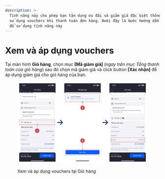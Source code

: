 ```yaml
---
description: >-
  Tính năng này cho phép bạn tận dụng ưu đãi và giảm giá đặc biệt thông qua việc
  sử dụng vouchers khi thanh toán đơn hàng. Dưới đây là bước hướng dẫn chi tiết
  để sử dụng tính năng này
---
```


# Xem và áp dụng vouchers

Tại màn hình **Giỏ hàng**, chọn mục **\[Mã giảm giá]** (_ngay trên mục Tổng thanh toán của giỏ hàng_) sau đó chọn mã giảm giá và click button **\[Xác nhận]** để áp dụng giảm giá cho giỏ hàng của bạn.

<figure><img src="../.gitbook/assets/image (3) (1).png" alt=""><figcaption><p>Xem và áp dụng vouchers tại Giỏ hàng</p></figcaption></figure>
